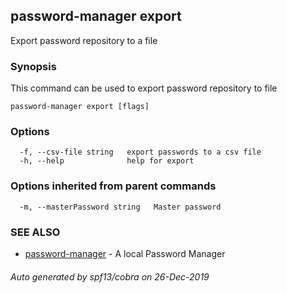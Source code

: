 ## password-manager export

Export password repository to a file

### Synopsis

This command can be used to export password repository to file

```
password-manager export [flags]
```

### Options

```
  -f, --csv-file string   export passwords to a csv file
  -h, --help              help for export
```

### Options inherited from parent commands

```
  -m, --masterPassword string   Master password
```

### SEE ALSO

* [password-manager](password-manager.md)	 - A local Password Manager

###### Auto generated by spf13/cobra on 26-Dec-2019
